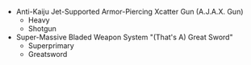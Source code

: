 - Anti-Kaiju Jet-Supported Armor-Piercing Xcatter Gun (A.J.A.X. Gun)
    - Heavy 
    - Shotgun 
- Super-Massive Bladed Weapon System "(That's A) Great Sword"
	- Superprimary
	- Greatsword 